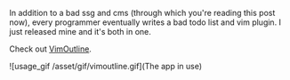 
In addition to a bad ssg and cms (through which you're reading this post now), every programmer eventually writes a bad todo list and vim plugin. I just released mine and it's both in one.

Check out [VimOutline](https://github.com/jakethekoenig/VimOutline).

![usage_gif /asset/gif/vimoutline.gif](The app in use)
